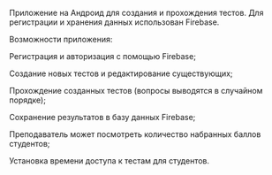 Приложение на Андроид для создания и прохождения тестов. Для регистрации и хранения данных использован Firebase.

Возможности приложения:

Регистрация и авторизация с помощью Firebase;

Создание новых тестов и редактирование существующих;

Прохождение созданных тестов (вопросы выводятся в случайном порядке);

Сохранение результатов в базу данных Firebase;

Преподаватель может посмотреть количество набранных баллов студентов;

Установка времени доступа к тестам для студентов.
